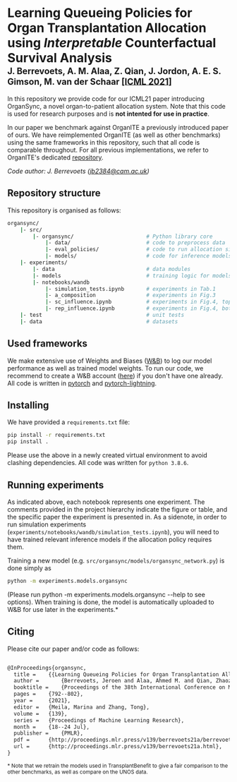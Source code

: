 # Learning Queueing Policies for Organ Transplantation Allocation using _Interpretable_ Counterfactual Survival Analysis  </br><sub><sub>J. Berrevoets, A. M. Alaa, Z. Qian, J. Jordon, A. E. S. Gimson, M. van der Schaar [[ICML 2021]](http://proceedings.mlr.press/v139/berrevoets21a/berrevoets21a.pdf)</sub></sub>

In this repository we provide code for our ICML21 paper introducing OrganSync, a novel organ-to-patient allocation system. Note that this code is used for research purposes and is __not intented for use in practice__.

In our paper we benchmark against OrganITE a previously introduced paper of ours. We have reimplemented OrganITE (as well as other benchmarks) using the same frameworks in this repository, such that all code is comparable throughout. For all previous implementations, we refer to OrganITE's dedicated [repository](https://github.com/vanderschaarlab/mlforhealthlabpub/tree/main/alg/organite).

_Code author: J. Berrevoets ([jb2384@cam.ac.uk](mailto:jb2384@cam.ac.uk))_

## Repository structure
This repository is organised as follows:
```bash
organsync/
    |- src/
        |- organsync/                       # Python library core
            |- data/                        # code to preprocess data
            |- eval_policies/               # code to run allocation simulations
            |- models/                      # code for inference models
    |- experiments/
        |- data                             # data modules
        |- models                           # training logic for models
        |- notebooks/wandb
            |- simulation_tests.ipynb       # experiments in Tab.1
            |- a_composition                # experiments in Fig.3
            |- sc_influence.ipynb           # experiments in Fig.4, top row
            |- rep_influence.ipynb          # experiments in Fig.4, bottom row
    |- test                                 # unit tests
    |- data                                 # datasets
```

## Used frameworks
We make extensive use of Weights and Biases ([W&B](https://wandb.com)) to log our model performance as well as trained model weights. To run our code, we recommend to create a W&B account ([here](https://wandb.ai/login?signup=true)) if you don't have one already. All code is written in [pytorch](https://pytorch.org) and [pytorch-lightning](http://pytorchlightning.ai/).


## Installing
We have provided a `requirements.txt` file:
```bash
pip install -r requirements.txt
pip install .
```
Please use the above in a newly created virtual environment to avoid clashing dependencies. All code was written for `python 3.8.6`.

## Running experiments
As indicated above, each notebook represents one experiment. The comments provided in the project hierarchy indicate the figure or table, and the specific paper the experiment is presented in. As a sidenote, in order to run simulation experiments (`experiments/notebooks/wandb/simulation_tests.ipynb`), you will need to have trained relevant inference models if the allocation policy requires them.

Training a new model (e.g. `src/organsync/models/organsync_network.py`) is done simply as
```bash
python -m experiments.models.organsync
```
(Please run python -m experiments.models.organsync --help to see options). When training is done, the model is automatically uploaded to W&B for use later in the experiments.*

## Citing
Please cite our paper and/or code as follows:
```tex

@InProceedings{organsync,
  title = 	 {{Learning Queueing Policies for Organ Transplantation Allocation using Interpretable Counterfactual Survival Analysis}},
  author =       {Berrevoets, Jeroen and Alaa, Ahmed M. and Qian, Zhaozhi and Jordon, James and Gimson, Alexander E.S. and van der Schaar, Mihaela},
  booktitle = 	 {Proceedings of the 38th International Conference on Machine Learning},
  pages = 	 {792--802},
  year = 	 {2021},
  editor = 	 {Meila, Marina and Zhang, Tong},
  volume = 	 {139},
  series = 	 {Proceedings of Machine Learning Research},
  month = 	 {18--24 Jul},
  publisher =    {PMLR},
  pdf = 	 {http://proceedings.mlr.press/v139/berrevoets21a/berrevoets21a.pdf},
  url = 	 {http://proceedings.mlr.press/v139/berrevoets21a.html},
}
```

<sub>* Note that we retrain the models used in TransplantBenefit to give a fair comparison to the other benchmarks, as well as compare on the UNOS data.</sub>

